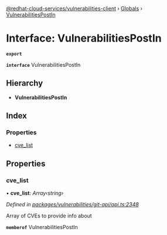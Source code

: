 [@redhat-cloud-services/vulnerabilities-client](../README.md) › [Globals](../globals.md) › [VulnerabilitiesPostIn](vulnerabilitiespostin.md)

# Interface: VulnerabilitiesPostIn

**`export`** 

**`interface`** VulnerabilitiesPostIn

## Hierarchy

* **VulnerabilitiesPostIn**

## Index

### Properties

* [cve_list](vulnerabilitiespostin.md#cve_list)

## Properties

###  cve_list

• **cve_list**: *Array‹string›*

*Defined in [packages/vulnerabilities/git-api/api.ts:2348](https://github.com/fhlavac/javascript-clients/blob/master/packages/vulnerabilities/git-api/api.ts#L2348)*

Array of CVEs to provide info about

**`memberof`** VulnerabilitiesPostIn
